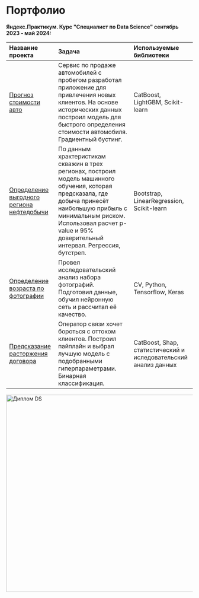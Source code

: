 # Портфолио

**Яндекс.Практикум. Курс "Специалист по Data Science" сентябрь 2023 - май 2024:**

| Название проекта | Задача | Используемые библиотеки |
| :-------------------- | :--------------------- |:---------------------------|
|[Прогноз стоимости авто](https://github.com/Neobernis/Portfolio/tree/main/Autos) |Сервис по продаже автомобилей с пробегом  разработал приложение для привлечения новых клиентов. На основе исторических данных построил модель для быстрого определения стоимости автомобиля. Градиентный бустинг.|CatBoost, LightGBM, Scikit-learn|
|[Определение выгодного региона нефтедобычи](https://github.com/Neobernis/Portfolio/tree/main/GlavRosGosNeft) |По данным храктеристикам скважин в трех регионах, построил модель машинного обучения, которая предсказала, где добыча принесёт наибольшую прибыль с минимальным риском. Использовал расчет p-value и 95% доверительный интервал. Регрессия, бутстреп.|Bootstrap, LinearRegression, Scikit-learn|
|[Определение возраста по фотографии](https://github.com/Neobernis/Portfolio/blob/main/CV%20Bread%20%26%20Salt/README.md) |Провел исследовательский анализ набора фотографий. Подготовил данные, обучил нейронную сеть и рассчитал её качество. |CV, Python, Tensorflow, Keras|
|[Предсказание расторжения договора](https://github.com/Neobernis/Portfolio/tree/main/Telecom) |Оператор связи хочет бороться с оттоком клиентов. Построил пайплайн и выбрал лучшую модель с подобранными гиперпараметрами. Бинарная классификация. |CatBoost, Shap, статистический и иследовательский анализ данных|

<img width="532" alt="Диплом DS" src="https://github.com/Neobernis/Portfolio/assets/109903977/b98d4291-3f2c-4cd2-aea6-188189ed7f84">
